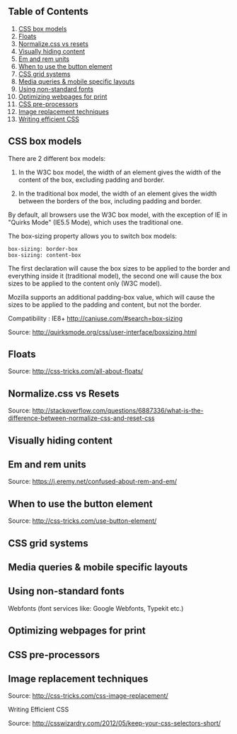 <a name='toc'>Table of Contents</a>
------

1. [CSS box models](#box)
1. [Floats](#floats)
1. [Normalize.css vs resets](#resets)
1. [Visually hiding content](#hiding)
1. [Em and rem units](#em)
1. [When to use the button element](#button)
1. [CSS grid systems](#grids)
1. [Media queries & mobile specific layouts](#media)
1. [Using non-standard fonts](#fonts)
1. [Optimizing webpages for print](#print)
1. [CSS pre-processors](#preprocessors)
1. [Image replacement techniques](#ir)
1. [Writing efficient CSS](#eficient)

<a name='box'>CSS box models<a/> 
------
There are 2 different box models:

1. In the W3C box model, the width of an element gives the width of the content of the box, excluding padding and border.

2. In the traditional box model, the width of an element gives the width between the borders of the box, including padding and border.

By default, all browsers use the W3C box model, with the exception of IE in "Quirks Mode" (IE5.5 Mode), which uses the traditional one.

The box-sizing property allows you to switch box models:

<pre><code>box-sizing: border-box
box-sizing: content-box</code></pre>

The first declaration will cause the box sizes to be applied to the border and everything inside it (traditional model), the second one will cause the box sizes to be applied to the content only (W3C model).

Mozilla supports an additional padding-box value, which will cause the sizes to be applied to the padding and content, but not the border.

Compatibility : IE8+ http://caniuse.com/#search=box-sizing

Source: http://quirksmode.org/css/user-interface/boxsizing.html
  
<a name='floats'>Floats</a>
------

Source: http://css-tricks.com/all-about-floats/
  
<a name='resets'>Normalize.css vs Resets</a>
------

Source: http://stackoverflow.com/questions/6887336/what-is-the-difference-between-normalize-css-and-reset-css
  
<a name='hiding'>Visually hiding content<a/>
------

<a name='em'>Em and rem units<a/>
------

Source: https://j.eremy.net/confused-about-rem-and-em/

<a name='button'>When to use the button element<a/>
------

Source: http://css-tricks.com/use-button-element/

<a name='grids'>CSS grid systems<a/>
------

<a name='media'>Media queries & mobile specific layouts<a/>
------

<a name='fonts'>Using non-standard fonts<a/>
------

Webfonts (font services like: Google Webfonts, Typekit etc.)

<a name='print'>Optimizing webpages for print<a/>
------

<a name='preprocessors'>CSS pre-processors<a/>
------

<a name='ir'>Image replacement techniques<a/>
------

Source: http://css-tricks.com/css-image-replacement/

<a name='efficient'>Writing Efficient CSS<a/>

Source: http://csswizardry.com/2012/05/keep-your-css-selectors-short/




